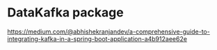 
# DataKafka package
https://medium.com/@abhishekranjandev/a-comprehensive-guide-to-integrating-kafka-in-a-spring-boot-application-a4b912aee62e